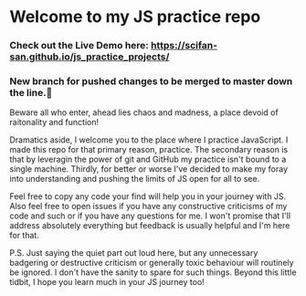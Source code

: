 # Welcome to my JS practice repo

### Check out the Live Demo here: https://scifan-san.github.io/js_practice_projects/

### New branch for pushed changes to be merged to master down the line.

Beware all who enter, ahead lies chaos and madness, a place devoid of raitonality and function!  
  
Dramatics aside, I welcome you to the place where I practice JavaScript. I made this repo for that primary reason, practice. The secondary reason is that by leveragin the power of git and GitHub my practice isn't bound to a single machine. Thirdly, for better or worse I've decided to make my foray into understanding and pushing the limits of JS open for all to see.  
  
Feel free to copy any code your find will help you in your journey with JS. Also feel free to open issues if you have any constructive criticisms of my code and such or if you have any questions for me. I won't promise that I'll address absolutely everything but feedback is usually helpful and I'm here for that.  

P.S. Just saying the quiet part out loud here, but any unnecessary badgering or destructive criticism or generally toxic behaviour will routinely be ignored. I don't have the sanity to spare for such things. Beyond this little tidbit, I hope you learn much in your JS journey too!
